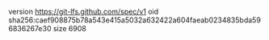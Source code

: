 version https://git-lfs.github.com/spec/v1
oid sha256:caef908875b78a543e415a5032a632422a604faeab0234835bda596836267e30
size 6908
